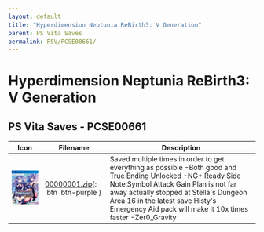 ```yaml
---
layout: default
title: "Hyperdimension Neptunia ReBirth3: V Generation"
parent: PS Vita Saves
permalink: PSV/PCSE00661/
---
```

# Hyperdimension Neptunia ReBirth3: V Generation

## PS Vita Saves - PCSE00661

| Icon | Filename | Description |
|------|----------|-------------|
| ![Hyperdimension Neptunia ReBirth3: V Generation](icon0.png) | [00000001.zip](00000001.zip){: .btn .btn-purple } | Saved multiple times in order to get everything as possible -Both good and True Ending Unlocked -NG+ Ready Side Note:Symbol Attack Gain Plan is not far away actually stopped at Stella&#39;s Dungeon Area 16 in the latest save Histy&#39;s Emergency Aid pack will make it 10x times faster -Zer0_Gravity   |
